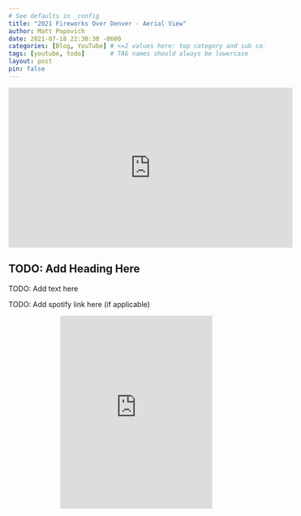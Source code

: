 ```yaml
---
# See defaults in _config
title: "2021 Fireworks Over Denver - Aerial View"
author: Matt Popovich
date: 2021-07-18 22:30:30 -0600
categories: [Blog, YouTube] # <=2 values here: top category and sub category
tags: [youtube, todo]       # TAG names should always be lowercase
layout: post
pin: false
---
```


<div style="text-align:center">
<iframe width="560" height="315" 
src="https://www.youtube.com/embed/DlzOvmqFLeI"
frameborder="0" 
allow="accelerometer; autoplay; clipboard-write; encrypted-media; gyroscope; picture-in-picture" 
allowfullscreen></iframe>
</div>


## TODO: Add Heading Here
TODO: Add text here


TODO: Add spotify link here (if applicable)
<div style="text-align:center">
<iframe
src="https://open.spotify.com/embed/track/29gVTYMqXVV47mrY4qkm4b" 
width="300" height="380" frameborder="0" 
allowtransparency="true" 
allow="encrypted-media">
</iframe>
</div>

